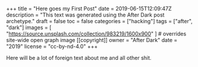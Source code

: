 +++
title = "Here goes my First Post"
date = 2019-06-15T12:09:47Z
description = "This text was generated using the After Dark post archetype."
draft = false 
toc = false
categories = ["hacking"]
tags = ["after", "dark"]
images = [
  "https://source.unsplash.com/collection/983219/1600x900"
] # overrides site-wide open graph image
[[copyright]]
  owner = "After Dark"
  date = "2019"
  license = "cc-by-nd-4.0"
+++

Here will be a lot of foreign text about me and all other shit.
